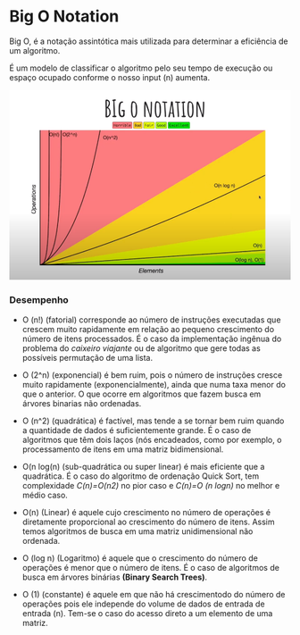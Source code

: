 # Big O Notation

Big O, é a notação assintótica mais utilizada para determinar a eficiência de um algoritmo.

É um modelo de classificar o algoritmo pelo seu tempo de execução ou espaço ocupado conforme o nosso input (n) aumenta.

![](img/bigO.png)

### Desempenho

 - O (n!) (fatorial) corresponde ao número de instruções executadas que crescem muito rapidamente em relação ao pequeno crescimento do número de itens processados. 
É o caso da implementação ingênua do problema do _caixeiro viajante_ ou de algoritmo que gere todas as possíveis permutação de uma lista.

 - O (2^n) (exponencial) é bem ruim, pois o número de instruções cresce muito rapidamente (exponencialmente), ainda que numa taxa menor do que o anterior. 
O que ocorre em algoritmos que fazem busca em árvores binarias não ordenadas.

 - O (n^2) (quadrática) é factível, mas tende a se tornar bem ruim quando a quantidade de dados é suficientemente grande. 
É o caso de algoritmos que têm dois laços (nós encadeados, como por exemplo, o processamento de itens em uma matriz bidimensional.

 - O(n log(n) (sub-quadrática ou super linear) é mais eficiente que a quadrática. É o caso do algoritmo de ordenação Quick Sort, tem complexidade _C(n)=O(n2)_ no pior caso e _C(n)=O (n logn)_ no melhor e médio caso.

 - O(n) (Linear) é aquele cujo crescimento no número de operações é diretamente proporcional ao crescimento do número de itens. Assim temos algoritmos de busca em uma matriz unidimensional não ordenada.

 - O (log n) (Logaritmo) é aquele que o crescimento do número de operações é menor que o número de itens. É o caso de algoritmos de busca em árvores binárias **(Binary Search Trees)**.

 - O (1) (constante) é aquele em que não há crescimentodo do número de operações pois ele independe do volume de dados de entrada de entrada (n). Tem-se o caso do acesso direto a um elemento de uma matriz.
